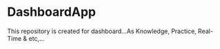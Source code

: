 # DashboardApp
 This repository is created for dashboard...As Knowledge, Practice, Real-Time & etc,...
